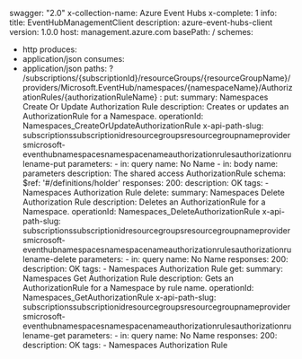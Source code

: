 swagger: "2.0"
x-collection-name: Azure Event Hubs
x-complete: 1
info:
  title: EventHubManagementClient
  description: azure-event-hubs-client
  version: 1.0.0
host: management.azure.com
basePath: /
schemes:
- http
produces:
- application/json
consumes:
- application/json
paths:
  ? /subscriptions/{subscriptionId}/resourceGroups/{resourceGroupName}/providers/Microsoft.EventHub/namespaces/{namespaceName}/AuthorizationRules/{authorizationRuleName}
  : put:
      summary: Namespaces Create Or Update Authorization Rule
      description: Creates or updates an AuthorizationRule for a Namespace.
      operationId: Namespaces_CreateOrUpdateAuthorizationRule
      x-api-path-slug: subscriptionssubscriptionidresourcegroupsresourcegroupnameprovidersmicrosoft-eventhubnamespacesnamespacenameauthorizationrulesauthorizationrulename-put
      parameters:
      - in: query
        name: No Name
      - in: body
        name: parameters
        description: The shared access AuthorizationRule
        schema:
          $ref: '#/definitions/holder'
      responses:
        200:
          description: OK
      tags:
      - Namespaces Authorization Rule
    delete:
      summary: Namespaces Delete Authorization Rule
      description: Deletes an AuthorizationRule for a Namespace.
      operationId: Namespaces_DeleteAuthorizationRule
      x-api-path-slug: subscriptionssubscriptionidresourcegroupsresourcegroupnameprovidersmicrosoft-eventhubnamespacesnamespacenameauthorizationrulesauthorizationrulename-delete
      parameters:
      - in: query
        name: No Name
      responses:
        200:
          description: OK
      tags:
      - Namespaces Authorization Rule
    get:
      summary: Namespaces Get Authorization Rule
      description: Gets an AuthorizationRule for a Namespace by rule name.
      operationId: Namespaces_GetAuthorizationRule
      x-api-path-slug: subscriptionssubscriptionidresourcegroupsresourcegroupnameprovidersmicrosoft-eventhubnamespacesnamespacenameauthorizationrulesauthorizationrulename-get
      parameters:
      - in: query
        name: No Name
      responses:
        200:
          description: OK
      tags:
      - Namespaces Authorization Rule